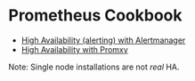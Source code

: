 # Prometheus Cookbook

-  [High Availability (alerting) with Alertmanager](ha-alertmanager/)
-  [High Availability with Promxy](ha-with-promxy/)

Note: Single node installations are not *real* HA.
